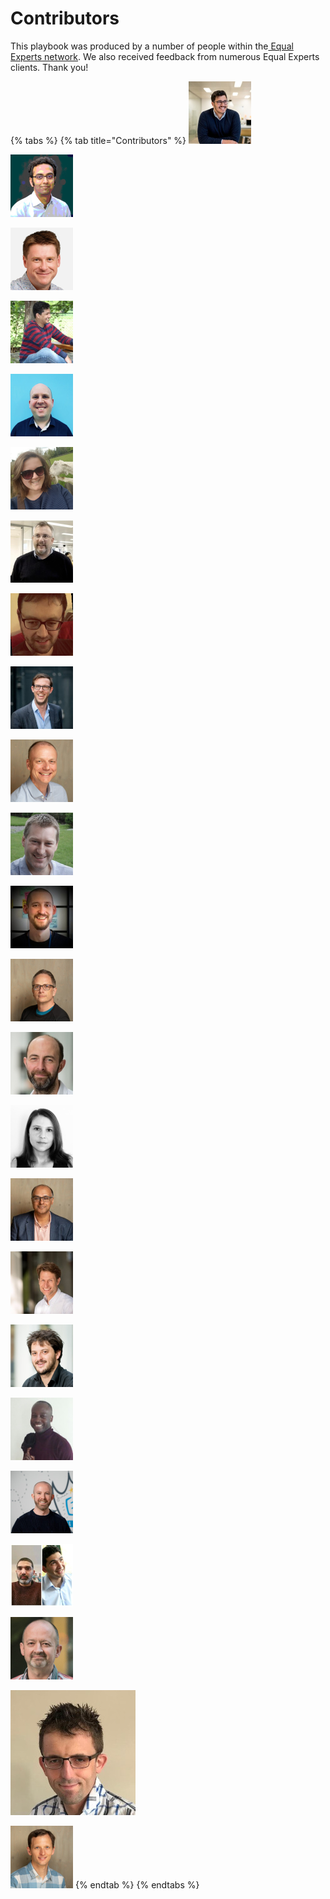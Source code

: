 # Contributors

This playbook was produced by a number of people within the[ Equal Experts network](https://www.equalexperts.com/our-people/our-network/). We also received feedback from numerous Equal Experts clients. Thank you!

{% tabs %}
{% tab title="Contributors" %}
![Adam Hansrod](../.gitbook/assets/adamhansrod%20%281%29.png)

![Ali Lotia](../.gitbook/assets/alilotia%20%281%29.png)

![Alun Coppack](../.gitbook/assets/aluncoppack%20%281%29.png)

![Anant Pal](../.gitbook/assets/anantpal.jpeg)

![Andy Singleton](../.gitbook/assets/andysingleton.png)

![Beccy Stafford](../.gitbook/assets/beccystafford.png)

![Brian Mason](../.gitbook/assets/brianmason.png)

![Dan Haughey](../.gitbook/assets/danhaughey.png)

![Dan Mitchell](../.gitbook/assets/danmitchell.jpg)

![Darren Walker](../.gitbook/assets/darrenwalker.png)

![Dave Hewett](../.gitbook/assets/davehewett.png)

![Edd Grant](../.gitbook/assets/eddgrant%20%281%29.png)

![Jon Barber](../.gitbook/assets/jonbarber.png)

![Jon Dickinson](../.gitbook/assets/jondickinson.png)

![Katarzyna Kittel](../.gitbook/assets/katarzynakittel.png)

![Kulvinder Singh](../.gitbook/assets/kulvindersingh.jpeg)

![Lyndsay Prewer](../.gitbook/assets/lyndsayprewer.png)

![Matt Ralph](../.gitbook/assets/matthewraplh.png)

![Ogonna Iwunze](../.gitbook/assets/ogonnaiwunze.jpg)

![Paul O&apos;Donnell](../.gitbook/assets/paulodonnell.png)

![Reda Hmeid](../.gitbook/assets/redahmeid.png)

![Sam McGregor](../.gitbook/assets/sammcgregor.png)

![Steve Smith](../.gitbook/assets/stevesmith.jpg)

![Stuart Gunter](../.gitbook/assets/stuartgunter%20%281%29.png)
{% endtab %}
{% endtabs %}



